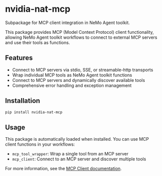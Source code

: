 # nvidia-nat-mcp

Subpackage for MCP client integration in NeMo Agent toolkit.

This package provides MCP (Model Context Protocol) client functionality, allowing NeMo Agent toolkit workflows to connect to external MCP servers and use their tools as functions.

## Features

- Connect to MCP servers via stdio, SSE, or streamable-http transports
- Wrap individual MCP tools as NeMo Agent toolkit functions
- Connect to MCP servers and dynamically discover available tools
- Comprehensive error handling and exception management

## Installation

```bash
pip install nvidia-nat-mcp
```

## Usage

This package is automatically loaded when installed. You can use MCP client functions in your workflows:

- `mcp_tool_wrapper`: Wrap a single tool from an MCP server
- `mcp_client`: Connect to an MCP server and discover multiple tools

For more information, see the [MCP Client documentation](https://docs.nvidia.com/nat/workflows/mcp/mcp-client.html).
